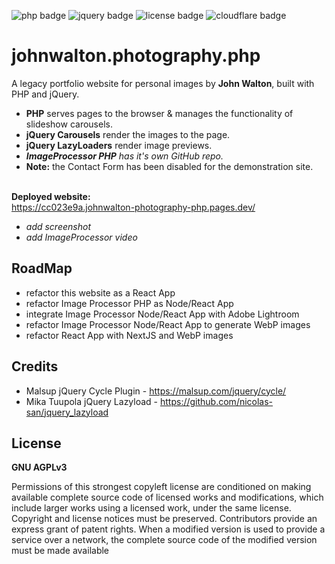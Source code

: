 
![php badge](https://img.shields.io/badge/PHP-v.7.4.33-99c.svg?logo=php&logoColor=99c&style=flat-square)
![jquery badge](https://img.shields.io/badge/jQuery-v.1.7.2-0769AD.svg?logo=jquery&logoColor=0985db&style=flat-square)
![license badge](https://img.shields.io/badge/License-AGPL_v3-yellow.svg?logo=gnu&logoColor=fafa78&style=flat-square)
![cloudflare badge](https://img.shields.io/endpoint?url=https://cloudflare-pages-badges.webmanager.workers.dev/?projectName=johnwalton-photography-php)


# johnwalton.photography.php
A legacy portfolio website for personal images by **John Walton**, built with PHP and jQuery.    


- **PHP** serves pages to the browser & manages the functionality of slideshow carousels.        
- **jQuery Carousels** render the images to the page.     
- **jQuery LazyLoaders** render image previews.
- ***ImageProcessor PHP** has it's own GitHub repo.*
- **Note:** the Contact Form has been disabled for the demonstration site.  <br><br>    

**Deployed website:**   
https://cc023e9a.johnwalton-photography-php.pages.dev/


- *add screenshot*
- *add ImageProcessor video*

## RoadMap
- refactor this website as a React App
- refactor Image Processor PHP as Node/React App
- integrate Image Processor Node/React App with Adobe Lightroom
- refactor Image Processor Node/React App to generate WebP images
- refactor React App with NextJS and WebP images

## Credits
- Malsup jQuery Cycle Plugin - https://malsup.com/jquery/cycle/
- Mika Tuupola jQuery Lazyload - https://github.com/nicolas-san/jquery_lazyload

## License
**GNU AGPLv3**

Permissions of this strongest copyleft license are conditioned on making available complete source code of licensed works and modifications, which include larger works using a licensed work, under the same license. Copyright and license notices must be preserved. Contributors provide an express grant of patent rights. When a modified version is used to provide a service over a network, the complete source code of the modified version must be made available